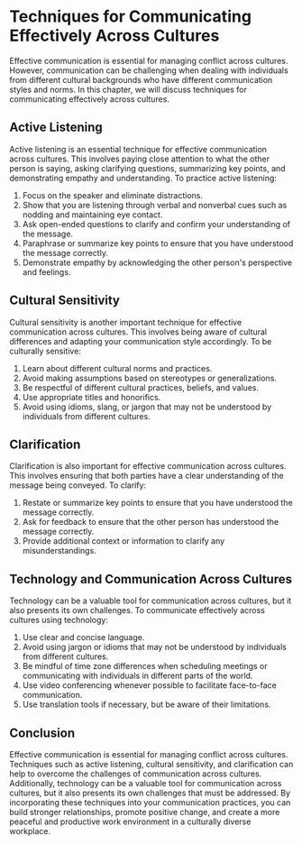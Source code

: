 Techniques for Communicating Effectively Across Cultures
==============================================================================================================

Effective communication is essential for managing conflict across cultures. However, communication can be challenging when dealing with individuals from different cultural backgrounds who have different communication styles and norms. In this chapter, we will discuss techniques for communicating effectively across cultures.

Active Listening
----------------

Active listening is an essential technique for effective communication across cultures. This involves paying close attention to what the other person is saying, asking clarifying questions, summarizing key points, and demonstrating empathy and understanding. To practice active listening:

1. Focus on the speaker and eliminate distractions.
2. Show that you are listening through verbal and nonverbal cues such as nodding and maintaining eye contact.
3. Ask open-ended questions to clarify and confirm your understanding of the message.
4. Paraphrase or summarize key points to ensure that you have understood the message correctly.
5. Demonstrate empathy by acknowledging the other person's perspective and feelings.

Cultural Sensitivity
--------------------

Cultural sensitivity is another important technique for effective communication across cultures. This involves being aware of cultural differences and adapting your communication style accordingly. To be culturally sensitive:

1. Learn about different cultural norms and practices.
2. Avoid making assumptions based on stereotypes or generalizations.
3. Be respectful of different cultural practices, beliefs, and values.
4. Use appropriate titles and honorifics.
5. Avoid using idioms, slang, or jargon that may not be understood by individuals from different cultures.

Clarification
-------------

Clarification is also important for effective communication across cultures. This involves ensuring that both parties have a clear understanding of the message being conveyed. To clarify:

1. Restate or summarize key points to ensure that you have understood the message correctly.
2. Ask for feedback to ensure that the other person has understood the message correctly.
3. Provide additional context or information to clarify any misunderstandings.

Technology and Communication Across Cultures
--------------------------------------------

Technology can be a valuable tool for communication across cultures, but it also presents its own challenges. To communicate effectively across cultures using technology:

1. Use clear and concise language.
2. Avoid using jargon or idioms that may not be understood by individuals from different cultures.
3. Be mindful of time zone differences when scheduling meetings or communicating with individuals in different parts of the world.
4. Use video conferencing whenever possible to facilitate face-to-face communication.
5. Use translation tools if necessary, but be aware of their limitations.

Conclusion
----------

Effective communication is essential for managing conflict across cultures. Techniques such as active listening, cultural sensitivity, and clarification can help to overcome the challenges of communication across cultures. Additionally, technology can be a valuable tool for communication across cultures, but it also presents its own challenges that must be addressed. By incorporating these techniques into your communication practices, you can build stronger relationships, promote positive change, and create a more peaceful and productive work environment in a culturally diverse workplace.
